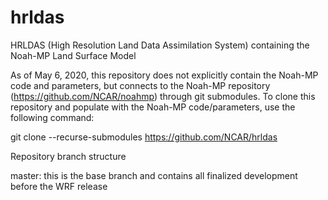 # hrldas

HRLDAS (High Resolution Land Data Assimilation System) containing the Noah-MP Land Surface Model

As of May 6, 2020, this repository does not explicitly contain the Noah-MP code and parameters, but
connects to the Noah-MP repository (https://github.com/NCAR/noahmp) through git submodules. To clone
this repository and populate with the Noah-MP code/parameters, use the following command:

git clone --recurse-submodules https://github.com/NCAR/hrldas

Repository branch structure

  master: this is the base branch and contains all finalized development before the WRF release
